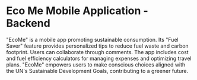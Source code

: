# Eco Me Mobile Application - Backend

"EcoMe" is a mobile app promoting sustainable consumption. Its "Fuel Saver" feature provides personalized tips to reduce fuel waste and carbon footprint. Users can collaborate through comments. The app includes cost and fuel efficiency calculators for managing expenses and optimizing travel plans. "EcoMe" empowers users to make conscious choices aligned with the UN's Sustainable Development Goals, contributing to a greener future.
